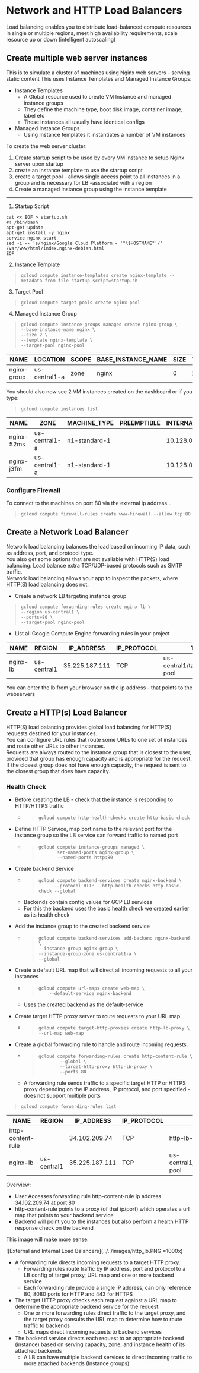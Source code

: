 # Network and HTTP Load Balancers

Load balancing enables you to distribute load-balanced compute resources in single or multiple regions, meet high availability requirements, scale resource up or down (intelligent autoscaling)

## Create multiple web server instances

This is to simulate a cluster of machines using Nginx web servers - serving static content
This uses Instance Templates and Managed Instance Groups:
* Instance Templates 
    * A Global resource used to create VM Instance and managed instance groups
    * They define the machine type, boot disk image, container image, label etc
    * These instances all usually have identical configs
* Managed Instance Groups 
    * Using Instance templates it instantiates a number of VM instances

To create the web server cluster:
1. Create startup script to be used by every VM instance to setup Nginx server upon startup
2. create an instance template to use the startup script
3. create a target pool - allows single access point to all instances in a group and is necessary for LB -associated with a region
4. Create a managed instance group using the instance template 

---
1. Startup Script
```
cat << EOF > startup.sh
#! /bin/bash
apt-get update
apt-get install -y nginx
service nginx start
sed -i -- 's/nginx/Google Cloud Platform - '"\$HOSTNAME"'/' /var/www/html/index.nginx-debian.html
EOF
```
2. Instance Template 
> `gcloud compute instance-templates create nginx-template --metadata-from-file startup-script=startup.sh`
3. Target Pool
> `gcloud compute target-pools create nginx-pool`
4. Managed Instance Group
> `gcloud compute instance-groups managed create nginx-group \`    
> `--base-instance-name nginx \`    
> `--size 2 \`  
> `--template nginx-template \ `  
> `--target-pool nginx-pool`

NAME | LOCATION | SCOPE | BASE_INSTANCE_NAME | SIZE | TARGET_SIZE | INSTANCE_TEMPLATE | AUTOSCALED
-----|----------|-------|--------------------|------|-------------|-------------------|-----------
nginx-group | us-central1-a | zone | nginx | 0 | 2 | nginx-template | no

You should also now see 2 VM instances created on the dashboard or if you type:
> `gcloud compute instances list`  

NAME | ZONE | MACHINE_TYPE | PREEMPTIBLE | INTERNAL_IP | EXTERNAL_IP | STATUS
-----|------|--------------|-------------|-------------|-------------|-------
nginx-52ms | us-central1-a | n1-standard-1 || 10.128.0.2 | 34.68.193.250 | RUNNING
nginx-j3fm | us-central1-a | n1-standard-1 || 10.128.0.3 | 35.192.157.210 | RUNNING

### Configure Firewall 

To connect to the machines on port 80 via the external ip address...

> `gcloud compute firewall-rules create www-firewall --allow tcp:80`

## Create a Network Load Balancer

Network load balancing balances the load based on incoming IP data, such as address, port, and protocol type.  
You also get some options that are not available with HTTP(S) load balancing: Load balance extra TCP/UDP-based protocols such as SMTP traffic.   
Network load balancing allows your app to inspect the packets, where HTTP(S) load balancing does not.

* Create a network LB targeting instance group
> `gcloud compute forwarding-rules create nginx-lb \`  
> `--region us-central1 \`  
> `--ports=80 \`  
> `--target-pool nginx-pool`  

* List all Google Compute Engine forwarding rules in your project  

NAME | REGION | IP_ADDRESS | IP_PROTOCOL | TARGET
-----|--------|------------|-------------|-------
nginx-lb | us-central1 | 35.225.187.111 | TCP | us-central1/targetPools/nginx-pool

 You can enter the lb from your browser on the ip address - that points to the webservers

 ## Create a HTTP(s) Load Balancer

 HTTP(S) load balancing provides global load balancing for HTTP(S) requests destined for your instances.  
 You can configure URL rules that route some URLs to one set of instances and route other URLs to other instances.  
 Requests are always routed to the instance group that is closest to the user, provided that group has enough capacity and is appropriate for the request.  
 If the closest group does not have enough capacity, the request is sent to the closest group that does have capacity.

### Health Check

* Before creating the LB - check that the instance is responding to HTTP/HTTPS traffic
    * > `gcloud compute http-health-checks create http-basic-check`

* Define HTTP Service, map port name to the relevant port for the instance group so the LB service can forward traffic to named port
    * > `gcloud compute instance-groups managed \`  
      > `       set-named-ports nginx-group \`  
      > `       --named-ports http:80`  

* Create backend Service
    * > `gcloud compute backend-services create nginx-backend \`  
      > `      --protocol HTTP --http-health-checks http-basic-check --global`  
    * Backends contain config values for GCP LB services
    * For this the backend uses the basic health check we created earlier as its health check

* Add the instance group to the created backend service
    * > `gcloud compute backend-services add-backend nginx-backend \`  
      > `--instance-group nginx-group \`  
      > `--instance-group-zone us-central1-a \`  
      > `--global`  

* Create a default URL map that will direct all incoming requests to all your instances
    * > `gcloud compute url-maps create web-map \`  
      > `    --default-service nginx-backend`
    * Uses the created backend as the default-service

* Create target HTTP proxy server to route requests to your URL map
    * > `gcloud compute target-http-proxies create http-lb-proxy \`  
      > `--url-map web-map`

* Create a global forwarding rule to handle and route incoming requests. 
    * > `gcloud compute forwarding-rules create http-content-rule \`  
      > `        --global \`  
      > `        --target-http-proxy http-lb-proxy \`  
      > `        --ports 80`  
    * A forwarding rule sends traffic to a specific target HTTP or HTTPS proxy depending on the IP address, IP protocol, and port specified - does not support multiple ports

> `gcloud compute forwarding-rules list`

NAME | REGION | IP_ADDRESS | IP_PROTOCOL | TARGET
-----|--------|------------|-------------|-------
http-content-rule || 34.102.209.74 | TCP | http-lb-proxy
nginx-lb | us-central1 | 35.225.187.111 | TCP | us-central1/targetPools/nginx-pool

Overview:
* User Accesses forwarding rule http-content-rule ip address 34.102.209.74 at port 80
* http-content-rule points to a proxy (of that ip/port) which operates a url map that points to your backend service
* Backend will point you to the instances but also perform a health HTTP response check on the backend

This image will make more sense:

![External and Internal Load Balancers](../../images/http_lb.PNG =1000x)

* A forwarding rule directs incoming requests to a target HTTP proxy.
    * Forwarding rules route traffic by IP address, port and protocol to a LB config of target proxy, URL map and one or more backend service
    * Each forwarding rule provide a single IP address, can only reference 80, 8080 ports for HTTP and 443 for HTTPS 
* The target HTTP proxy checks each request against a URL map to determine the appropriate backend service for the request.
    * One or more forwarding rules direct traffic to the target proxy, and the target proxy consults the URL map to determine how to route traffic to backends
    * URL maps direct incoming requests to backend services
* The backend service directs each request to an appropriate backend (instance) based on serving capacity, zone, and instance health of its attached backends  
    * A  LB can have multiple backend services to direct incoming traffic to more attached backends (Instance groups)